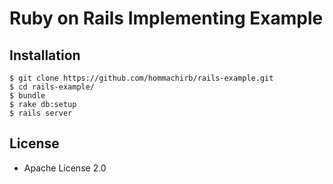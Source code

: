 Ruby on Rails Implementing Example
==================================

## Installation

```
$ git clone https://github.com/hommachirb/rails-example.git
$ cd rails-example/
$ bundle
$ rake db:setup
$ rails server
```

## License

* Apache License 2.0
